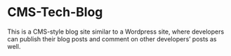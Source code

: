 # CMS-Tech-Blog
This is a CMS-style blog site similar to a Wordpress site, where developers can publish their blog posts and comment on other developers’ posts as well.
